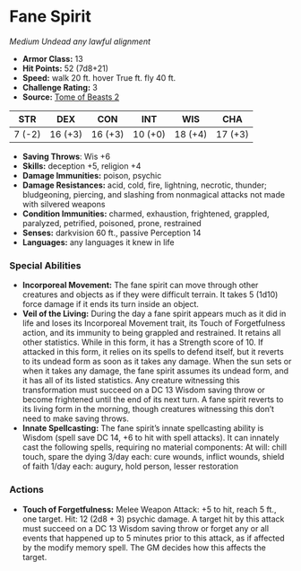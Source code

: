 # Fane Spirit

*Medium* *Undead* *any lawful alignment*

- **Armor Class:** 13
- **Hit Points:** 52 (7d8+21)
- **Speed:** walk 20 ft. hover True ft. fly 40 ft.
- **Challenge Rating:** 3
- **Source:** [Tome of Beasts 2](https://koboldpress.com/kpstore/product/tome-of-beasts-2-for-5th-edition/)

| STR | DEX | CON | INT | WIS | CHA |
| --- | --- | --- | --- | --- | --- |
| 7 (-2) | 16 (+3) | 16 (+3) | 10 (+0) | 18 (+4) | 17 (+3) |

- **Saving Throws**: Wis +6
- **Skills:** deception +5, religion +4
- **Damage Immunities:** poison, psychic
- **Damage Resistances:** acid, cold, fire, lightning, necrotic, thunder; bludgeoning, piercing, and slashing from nonmagical attacks not made with silvered weapons
- **Condition Immunities:** charmed, exhaustion, frightened, grappled, paralyzed, petrified, poisoned, prone, restrained
- **Senses:** darkvision 60 ft., passive Perception 14
- **Languages:** any languages it knew in life
### Special Abilities
- **Incorporeal Movement:** The fane spirit can move through other creatures and objects as if they were difficult terrain. It takes 5 (1d10) force damage if it ends its turn inside an object.
- **Veil of the Living:** During the day a fane spirit appears much as it did in life and loses its Incorporeal Movement trait, its Touch of Forgetfulness action, and its immunity to being grappled and restrained. It retains all other statistics. While in this form, it has a Strength score of 10. If attacked in this form, it relies on its spells to defend itself, but it reverts to its undead form as soon as it takes any damage.  When the sun sets or when it takes any damage, the fane spirit assumes its undead form, and it has all of its listed statistics. Any creature witnessing this transformation must succeed on a DC 13 Wisdom saving throw or become frightened until the end of its next turn. A fane spirit reverts to its living form in the morning, though creatures witnessing this don’t need to make saving throws.
- **Innate Spellcasting:** The fane spirit’s innate spellcasting ability is Wisdom (spell save DC 14, +6 to hit with spell attacks). It can innately cast the following spells, requiring no material components: At will: chill touch, spare the dying 3/day each: cure wounds, inflict wounds, shield of faith 1/day each: augury, hold person, lesser restoration
### Actions
- **Touch of Forgetfulness:** Melee Weapon Attack: +5 to hit, reach 5 ft., one target. Hit: 12 (2d8 + 3) psychic damage. A target hit by this attack must succeed on a DC 13 Wisdom saving throw or forget any or all events that happened up to 5 minutes prior to this attack, as if affected by the modify memory spell. The GM decides how this affects the target.

